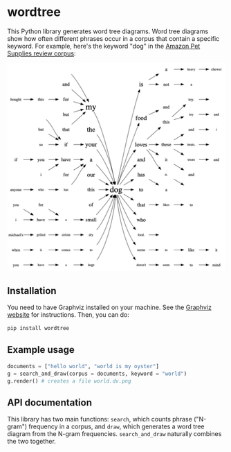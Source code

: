 # wordtree

This Python library generates word tree diagrams. Word tree diagrams show how often different phrases occur in a corpus that contain a specific keyword. For example, here's the keyword "dog" in the [Amazon Pet Supplies review corpus](http://jmcauley.ucsd.edu/data/amazon/):

![](https://github.com/willcrichton/wordtree/raw/master/static/dog.png)

## Installation

You need to have Graphviz installed on your machine. See the [Graphviz website](https://www.graphviz.org/download/) for instructions. Then, you can do:

```
pip install wordtree
```

## Example usage

```python
documents = ["hello world", "world is my oyster"]
g = search_and_draw(corpus = documents, keyword = "world")
g.render() # creates a file world.dv.png
```

## API documentation

This library has two main functions: `search`, which counts phrase ("N-gram") frequency in a corpus, and `draw`, which generates a word tree diagram from the N-gram frequencies. `search_and_draw` naturally combines the two together.
